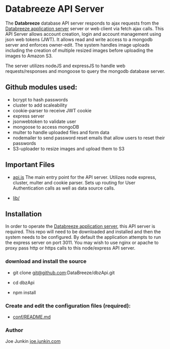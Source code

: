 # Databreeze API Server

The **Databreeze** database API server responds to ajax requests from the [Databreeze application server](https://github.com/DataBreeze/dbz) server or web client via fetch ajax calls. This API Server allows account creation, login and account management using json web tokens (JWT). It allows read and write access to a mongodb server and enforces owner-edit. The system handles image uploads including the creation of multiple resized images before uploading the images to Amazon S3.

The server utilizes nodeJS and expressJS to handle web requests/responses and mongoose to query the mongodb database server.

## Github modules used:
* bcrypt to hash passwords
* cluster to add scaleability
* cookie-parser to receive JWT cookie
* express server
* jsonwebtoken to validate user
* mongoose to access mongoDB
* multer to handle uploaded files and form data
* nodemailer to send password reset emails that allow users to reset their passwords
* S3-uploader to resize images and upload them to S3

## Important Files

- [api.js](https://github.com/DataBreeze/dbzApi/blob/master/api.js) The main entry point for the API server. Utilizes node express, cluster, multer and cookie parser. Sets up routing for User Authentication calls as well as data source calls.

- [lib/](https://github.com/DataBreeze/dbzApi/tree/master/lib)

## Installation

In order to operate the [Databreeze application server](https://github.com/DataBreeze/dbz), this API server is required. This repo will need to be downloaded and installed and then the system needs to be configured. By default the application attempts to run the express server on port 3011. You may wish to use nginx or apache to proxy pass http or https calls to this node/express API server.

### download and install the source

- git clone git@github.com:DataBreeze/dbzApi.git

- cd dbzApi

- npm install


### Create and edit the configuration files (required):

- [conf/README.md](https://github.com/DataBreeze/dbzApi/blob/master/conf/README.md)

### Author

Joe Junkin [joe.junkin.com](http://joe.junkin.com)